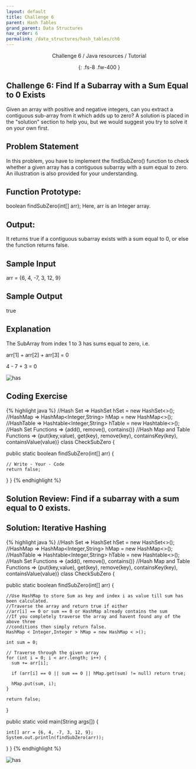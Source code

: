 ```yaml
---
layout: default
title: Challenge 6
parent: Hash Tables
grand_parent: Data Structures
nav_order: 6
permalink: /data_structures/hash_tables/ch6
---
```

<div align="center" markdown="1">
Challenge 6 / Java resources / Tutorial

{: .fs-8 .fw-400 }
</div>

## Challenge 6: Find If a Subarray with a Sum Equal to 0 Exists

Given an array with positive and negative integers, can you extract a contiguous sub-array from it which adds up to zero? A solution is placed in the "solution" section to help you, but we would suggest you try to solve it on your own first.

## Problem Statement
In this problem, you have to implement the findSubZero() function to check whether a given array has a contiguous subarray with a sum equal to zero. An illustration is also provided for your understanding.

## Function Prototype:
boolean findSubZero(int[] arr);
Here, arr is an Integer array.

## Output:
It returns true if a contiguous subarray exists with a sum equal to 0, or else the function returns false.

## Sample Input
arr = {6, 4, -7, 3, 12, 9}

## Sample Output
true

## Explanation
The SubArray from index 1 to 3 has sums equal to zero, i.e.

arr[1] + arr[2] + arr[3] = 0

4 - 7 + 3 = 0

![has](https://raw.githubusercontent.com/JavaLvivDev/prog-resources/master/resources/has/has34.png)

## Coding Exercise

{% highlight java %}
//Hash Set  =>  HashSet<Integer> hSet = new HashSet<>();
//HashMap   =>  HashMap<Integer,String> hMap = new HashMap<>();  
//HashTable =>  Hashtable<Integer,String> hTable = new Hashtable<>();  
//Hash Set Functions => {add(), remove(), contains()}
//Hash Map and Table Functions => {put(key,value), get(key), remove(key), containsKey(key), containsValue(value)}
class CheckSubZero {

  public static boolean findSubZero(int[] arr) {

    // Write - Your - Code    
    return false;
  }
}
{% endhighlight %}

## Solution Review: Find if a subarray with a sum equal to 0 exists.

## Solution: Iterative Hashing

{% highlight java %}
//Hash Set  =>  HashSet<Integer> hSet = new HashSet<>();
//HashMap   =>  HashMap<Integer,String> hMap = new HashMap<>();  
//HashTable =>  Hashtable<Integer,String> hTable = new Hashtable<>();  
//Hash Set Functions => {add(), remove(), contains()}
//Hash Map and Table Functions => {put(key,value), get(key), remove(key), containsKey(key), containsValue(value)}
class CheckSubZero {

  public static boolean findSubZero(int[] arr) {

    //Use HashMap to store Sum as key and index i as value till sum has been calculated.
    //Traverse the array and return true if either 
    //arr[i] == 0 or sum == 0 or HashMap already contains the sum
    //If you completely traverse the array and havent found any of the above three
    //conditions then simply return false.
    HashMap < Integer,Integer > hMap = new HashMap < >();

    int sum = 0;

    // Traverse through the given array
    for (int i = 0; i < arr.length; i++) {
      sum += arr[i];

      if (arr[i] == 0 || sum == 0 || hMap.get(sum) != null) return true;

      hMap.put(sum, i);
    }

    return false;
  }

  public static void main(String args[]) {

    int[] arr = {6, 4, -7, 3, 12, 9};
    System.out.println(findSubZero(arr));

  }
}
{% endhighlight %}

![has](https://raw.githubusercontent.com/JavaLvivDev/prog-resources/master/resources/has/has35.png)
